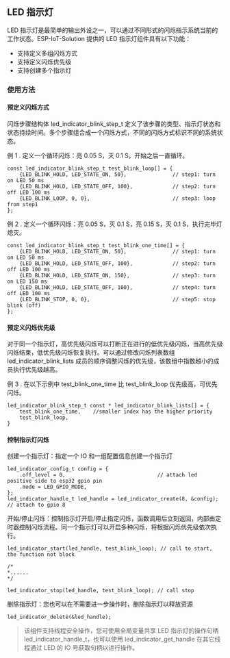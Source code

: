 ## LED 指示灯

LED 指示灯是最简单的输出外设之一，可以通过不同形式的闪烁指示系统当前的工作状态。ESP-IoT-Solution 提供的 LED 指示灯组件具有以下功能：

* 支持定义多组闪烁方式
* 支持定义闪烁优先级
* 支持创建多个指示灯

### 使用方法

#### 预定义闪烁方式

闪烁步骤结构体 led_indicator_blink_step_t 定义了该步骤的类型、指示灯状态和状态持续时间。多个步骤组合成一个闪烁方式，不同的闪烁方式标识不同的系统状态。

例 1 . 定义一个循环闪烁：亮 0.05 S，灭 0.1 S，开始之后一直循环。

```
const led_indicator_blink_step_t test_blink_loop[] = {
    {LED_BLINK_HOLD, LED_STATE_ON, 50},               // step1: turn on LED 50 ms
    {LED_BLINK_HOLD, LED_STATE_OFF, 100},             // step2: turn off LED 100 ms
    {LED_BLINK_LOOP, 0, 0},                           // step3: loop from step1
};
```

例 2 . 定义一个循环闪烁：亮 0.05 S，灭 0.1 S，亮 0.15 S，灭 0.1 S，执行完毕灯熄灭。

```
const led_indicator_blink_step_t test_blink_one_time[] = {
    {LED_BLINK_HOLD, LED_STATE_ON, 50},               // step1: turn on LED 50 ms
    {LED_BLINK_HOLD, LED_STATE_OFF, 100},             // step2: turn off LED 100 ms
    {LED_BLINK_HOLD, LED_STATE_ON, 150},              // step3: turn on LED 150 ms
    {LED_BLINK_HOLD, LED_STATE_OFF, 100},             // step4: turn off LED 100 ms
    {LED_BLINK_STOP, 0, 0},                           // step5: stop blink (off)
};
```

#### 预定义闪烁优先级

对于同一个指示灯，高优先级闪烁可以打断正在进行的低优先级闪烁，当高优先级闪烁结束，低优先级闪烁恢复执行。可以通过修改闪烁列表数组 led_indicator_blink_lists 成员的顺序调整闪烁的优先级，该数组中指数越小的成员执行优先级越高。

例 3 . 在以下示例中 test_blink_one_time 比 test_blink_loop 优先级高，可优先闪烁。

```
led_indicator_blink_step_t const * led_indicator_blink_lists[] = {
    test_blink_one_time,    //smaller index has the higher priority
    test_blink_loop,
}
```

#### 控制指示灯闪烁

创建一个指示灯：指定一个 IO 和一组配置信息创建一个指示灯

```
led_indicator_config_t config = {
    .off_level = 0,                              // attach led positive side to esp32 gpio pin
    .mode = LED_GPIO_MODE,
};
led_indicator_handle_t led_handle = led_indicator_create(8, &config); // attach to gpio 8
```

开始/停止闪烁：控制指示灯开启/停止指定闪烁，函数调用后立刻返回，内部由定时器控制闪烁流程。同一个指示灯可以开启多种闪烁，将根据闪烁优先级依次执行。

```
led_indicator_start(led_handle, test_blink_loop); // call to start, the function not block

/*
*......
*/

led_indicator_stop(led_handle, test_blink_loop); // call stop
```

删除指示灯：您也可以在不需要进一步操作时，删除指示灯以释放资源

```
led_indicator_delete(&led_handle);
```

> 该组件支持线程安全操作，您可使用全局变量共享 LED 指示灯的操作句柄 led_indicator_handle_t，也可以使用 led_indicator_get_handle 在其它线程通过 LED 的 IO 号获取句柄以进行操作。